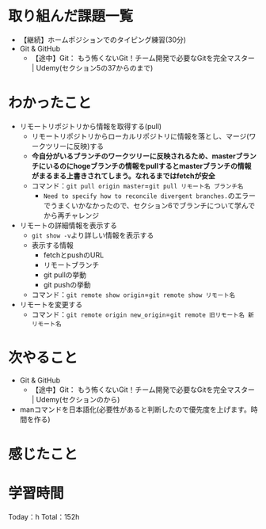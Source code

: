 # 取り組んだ課題一覧
- 【継続】ホームポジションでのタイピング練習(30分)
- Git & GitHub
	- 【途中】Git： もう怖くないGit！チーム開発で必要なGitを完全マスター | Udemy(セクション5の37からのまで)

# わかったこと
- リモートリポジトリから情報を取得する(pull)
	- リモートリポジトリからローカルリポジトリに情報を落とし、マージ(ワークツリーに反映)する
	- **今自分がいるブランチのワークツリーに反映されるため、masterブランチにいるのにhogeブランチの情報をpullするとmasterブランチの情報がまるまる上書きされてしまう。なれるまではfetchが安全**
	- コマンド：`git pull origin master`=`git pull リモート名 ブランチ名`
		- `Need to specify how to reconcile divergent branches.`のエラーでうまくいかなかったので、セクション6でブランチについて学んでから再チャレンジ
- リモートの詳細情報を表示する
	- `git show -v`より詳しい情報を表示する
	- 表示する情報
		- fetchとpushのURL
		- リモートブランチ
		- git pullの挙動
		- git pushの挙動
	- コマンド：`git remote show origin`=`git remote show リモート名`
- リモートを変更する
	- コマンド：`git remote origin new_origin`=`git remote 旧リモート名 新リモート名`
# 次やること
- Git & GitHub
	- 【途中】Git： もう怖くないGit！チーム開発で必要なGitを完全マスター | Udemy(セクションのから)
- manコマンドを日本語化(必要性があると判断したので優先度を上げます。時間を作る)

# 感じたこと


# 学習時間
Today：h Total：152h
